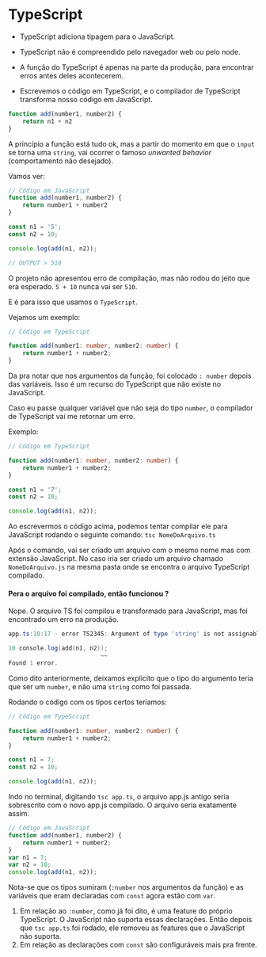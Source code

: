# TypeScript

- TypeScript adiciona tipagem para o JavaScript. 
- TypeScript não é compreendido pelo navegador web ou pelo node.

- A função do TypeScript é apenas na parte da produção, para encontrar erros antes deles acontecerem.
- Escrevemos o código em TypeScript, e o compilador de TypeScript transforma nosso código em JavaScript.

```javascript
function add(number1, number2) {
    return n1 + n2
}
```

A princípio a função está tudo ok, mas a partir do momento em que o `input` se torna uma `string`, vai ocorrer o famoso *unwanted behavior* (comportamento não desejado).

Vamos ver:

```javascript
// Código em JavaScript
function add(number1, number2) {
    return number1 + number2
}

const n1 = '5';
const n2 = 10;

console.log(add(n1, n2));

// OUTPUT > 510
```

O projeto não apresentou erro de compilação, mas não rodou do jeito que era esperado. `5 + 10` nunca vai ser `510`.

E é para isso que usamos o `TypeScript`.

Vejamos um exemplo:

```typescript
// Código em TypeScript

function add(number1: number, number2: number) {
    return number1 + number2;
}
```

Da pra notar que nos argumentos da função, foi colocado `: number` depois das variáveis. Isso é um recurso do TypeScript que não existe no JavaScript.

Caso eu passe qualquer variável que não seja do tipo `number`, o compilador de TypeScript vai me retornar um erro.

Exemplo: 

```typescript
// Código em TypeScript

function add(number1: number, number2: number) {
    return number1 + number2;
}

const n1 = '7';
const n2 = 10;

console.log(add(n1, n2));
```

Ao escrevermos o código acima, podemos tentar compilar ele para JavaScript rodando o seguinte comando: `tsc NomeDoArquivo.ts`

Após o comando, vai ser criado um arquivo com o mesmo nome mas com extensão JavaScript. No caso iria ser criado um arquivo chamado `NomeDoArquivo.js` na mesma pasta onde se encontra o arquivo TypeScript compilado.

#### Pera o arquivo foi compilado, então funcionou ?

Nope. O arquivo TS foi compilou e transformado para JavaScript, mas foi encontrado um erro na produção.

```powershell
app.ts:10:17 - error TS2345: Argument of type 'string' is not assignable to parameter of type 'number'.

10 console.log(add(n1, n2));
                          ~~
Found 1 error.                          
```

Como dito anteriormente, deixamos explicito que o tipo do argumento teria que ser um `number`, e não uma `string` como foi passada.

Rodando o código com os tipos certos teríamos:

```typescript
// Código em TypeScript

function add(number1: number, number2: number) {
    return number1 + number2;
}

const n1 = 7;
const n2 = 10;

console.log(add(n1, n2));
```

Indo no terminal, digitando `tsc app.ts`, o arquivo app.js antigo seria sobrescrito com o novo app.js compilado. O arquivo seria exatamente assim.

```javascript
// Código em JavaScript
function add(number1, number2) {
    return number1 + number2;
}
var n1 = 7;
var n2 = 10;
console.log(add(n1, n2));

```

Nota-se que os tipos sumiram (`:number` nos argumentos da função) e as variáveis que eram declaradas com `const` agora estão com `var`.

1. Em relação ao `:number`, como já foi dito, é uma feature do próprio TypeScript. O JavaScript não suporta essas declarações. Então depois que `tsc app.ts` foi rodado, ele removeu as features que o JavaScript não suporta.
2. Em relação as declarações com `const` são configuráveis mais pra frente.

